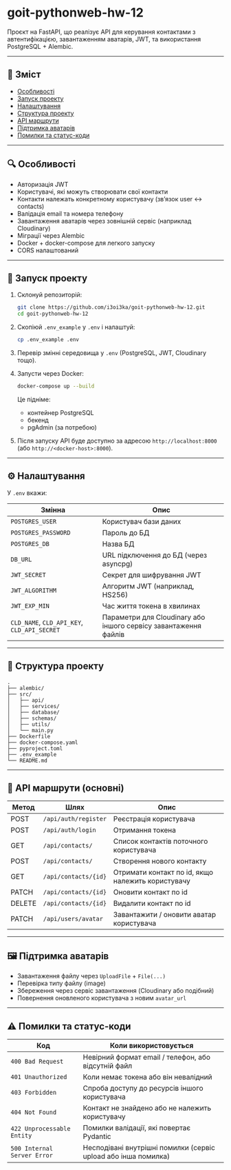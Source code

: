 # goit-pythonweb-hw-12

Проєкт на FastAPI, що реалізує API для керування контактами з автентифікацією, завантаженням аватарів, JWT, та використання PostgreSQL + Alembic.

---

## 📂 Зміст

- [Особливості](#особливості)
- [Запуск проекту](#запуск-проекту)
- [Налаштування](#налаштування)
- [Структура проекту](#структура-проекту)
- [API маршрути](#api-маршрути)
- [Підтримка аватарів](#підтримка-аватарів)
- [Помилки та статус-коди](#помилки-та-статус-коди)

---

## 🔍 Особливості

- Авторизація JWT
- Користувачі, які можуть створювати свої контакти
- Контакти належать конкретному користувачу (зв’язок user ↔ contacts)
- Валідація email та номера телефону
- Завантаження аватарів через зовнішній сервіс (наприклад Cloudinary)
- Міграції через Alembic
- Docker + docker-compose для легкого запуску
- CORS налаштований

---

## 🚀 Запуск проекту

1. Склонуй репозиторій:

   ```bash
   git clone https://github.com/i3oi3ka/goit-pythonweb-hw-12.git
   cd goit-pythonweb-hw-12
   ```

2. Скопіюй `.env_example` у `.env` і налаштуй:

   ```bash
   cp .env_example .env
   ```

3. Перевір змінні середовища у `.env` (PostgreSQL, JWT, Cloudinary тощо).

4. Запусти через Docker:

   ```bash
   docker-compose up --build
   ```

   Це підніме:

   - контейнер PostgreSQL
   - бекенд
   - pgAdmin (за потребою)

5. Після запуску API буде доступно за адресою `http://localhost:8000` (або `http://<docker-host>:8000`).

---

## ⚙️ Налаштування

У `.env` вкажи:

| Змінна                                      | Опис                                                            |
| ------------------------------------------- | --------------------------------------------------------------- |
| `POSTGRES_USER`                             | Користувач бази даних                                           |
| `POSTGRES_PASSWORD`                         | Пароль до БД                                                    |
| `POSTGRES_DB`                               | Назва БД                                                        |
| `DB_URL`                                    | URL підключення до БД (через asyncpg)                           |
| `JWT_SECRET`                                | Секрет для шифрування JWT                                       |
| `JWT_ALGORITHM`                             | Алгоритм JWT (наприклад, HS256)                                 |
| `JWT_EXP_MIN`                               | Час життя токена в хвилинах                                     |
| `CLD_NAME`, `CLD_API_KEY`, `CLD_API_SECRET` | Параметри для Cloudinary або іншого сервісу завантаження файлів |

---

## 📁 Структура проекту

```
.
├── alembic/
├── src/
│   ├── api/
│   ├── services/
│   ├── database/
│   ├── schemas/
│   ├── utils/
│   └── main.py
├── Dockerfile
├── docker-compose.yaml
├── pyproject.toml
├── .env_example
└── README.md
```

---

## 📌 API маршрути (основні)

| Метод  | Шлях                 | Опис                                              |
| ------ | -------------------- | ------------------------------------------------- |
| POST   | `/api/auth/register` | Реєстрація користувача                            |
| POST   | `/api/auth/login`    | Отримання токена                                  |
| GET    | `/api/contacts/`     | Список контактів поточного користувача            |
| POST   | `/api/contacts/`     | Створення нового контакту                         |
| GET    | `/api/contacts/{id}` | Отримати контакт по id, якщо належить користувачу |
| PATCH  | `/api/contacts/{id}` | Оновити контакт по id                             |
| DELETE | `/api/contacts/{id}` | Видалити контакт по id                            |
| PATCH  | `/api/users/avatar`  | Завантажити / оновити аватар користувача          |

---

## 🖼️ Підтримка аватарів

- Завантаження файлу через `UploadFile` + `File(...)`
- Перевірка типу файлу (image)
- Збереження через сервіс завантаження (Cloudinary або подібний)
- Повернення оновленого користувача з новим `avatar_url`

---

## ⚠️ Помилки та статус-коди

| Код                         | Коли використовується                                          |
| --------------------------- | -------------------------------------------------------------- |
| `400 Bad Request`           | Невірний формат email / телефон, або відсутній файл            |
| `401 Unauthorized`          | Коли немає токена або він невалідний                           |
| `403 Forbidden`             | Спроба доступу до ресурсів іншого користувача                  |
| `404 Not Found`             | Контакт не знайдено або не належить користувачу                |
| `422 Unprocessable Entity`  | Помилки валідації, які повертає Pydantic                       |
| `500 Internal Server Error` | Несподівані внутрішні помилки (сервіс upload або інша помилка) |
